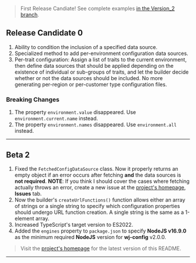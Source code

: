 > First Release Candiate!
> See complete examples [in the Version_2 branch](https://github.com/WJSoftware/wj-config/tree/Version_2/examples).

## Release Candidate 0

1. Ability to condition the inclusion of a specified data source.
2. Specialized method to add per-environment configuration data sources.
3. Per-trait configuration:  Assign a list of traits to the current environment, then define data sources that should 
be applied depending on the existence of individual or sub-groups of traits, and let the builder decide whether or not 
the data sources should be included.  No more generating per-region or per-customer type configuration files.

### Breaking Changes

1. The property `environment.value` disappeared.  Use `environment.current.name` instead.
2. The property `environment.names` disappeared.  Use `environment.all` instead.

---

## Beta 2

1. Fixed the `FetchedConfigDataSource` class.  Now it properly returns an empty object if an error occurs after 
fetching **and** the data sources is **not required**. **NOTE**:  If you think I should cover the cases where fetching 
actually throws an error, create a new issue at the [project's homepage](https://github.com/WJSoftware/wj-config), 
**Issues** tab.
2. Now the builder's `createUrlFunctions()` function allows either an array of strings or a single string to specify 
which configuration properties should undergo URL function creation.  A single string is the same as a 1-element array.
3. Increased TypeScript's target version to ES2022.
4. Added the `engines` property to `package.json` to specify **NodeJS v16.9.0** as the minimum required **NodeJS** 
version for **wj-config** v2.0.0.

> Visit the [project's homepage](https://github.com/WJSoftware/wj-config) for the latest version of this README.
---
